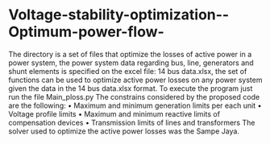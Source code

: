 # Voltage-stability-optimization--Optimum-power-flow-
 The directory is a set of files that optimize the losses of active power in a power system, the power system data regarding bus, line, generators and shunt elements is specified on the excel file: 14 bus data.xlsx, the set of functions can be used to optimize active power losses on any power system given the data in the 14 bus data.xlsx format. To execute the program just run the file Main_ploss.py  The constrains considered by the proposed code are the following: • Maximum and minimum generation limits per each unit • Voltage profile limits • Maximum and minimum reactive limits of compensation devices • Transmission limits of lines and transformers The solver used to optimize the active power losses was the Sampe Jaya.
